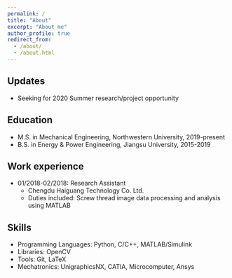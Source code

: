 ```yaml
---
permalink: /
title: "About"
excerpt: "About me"
author_profile: true
redirect_from: 
  - /about/
  - /about.html
---
```


Updates
----------
* Seeking for 2020 Summer research/project opportunity

Education
----------
* M.S. in Mechanical Engineering, Northwestern University, 2019-present
* B.S. in Energy & Power Engineering, Jiangsu University, 2015-2019

Work experience
----------
* 01/2018-02/2018: Research Assistant
  * Chengdu Haiguang Technology Co. Ltd.
  * Duties included: Screw thread image data processing and analysis using MATLAB

Skills
----------
* Programming Languages: Python, C/C++, MATLAB/Simulink
* Libraries: OpenCV
* Tools: Git, LaTeX
* Mechatronics: UnigraphicsNX, CATIA, Microcomputer, Ansys